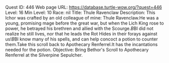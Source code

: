Quest ID: 446
Web page URL: https://database.turtle-wow.org/?quest=446
Level: 16
Min Level: 10
Race: nil
Title: Thule Ravenclaw
Description: This Ichor was crafted by an old colleague of mine: Thule Ravenclaw.He was a young, promising mage before the great war, but when the Lich King rose to power, he betrayed his brethren and allied with the Scourge.$B$BI did not realize he still lives, nor that he leads the Rot Hides in their forays against us!$B$BI know many of his spells, and can help concoct a potion to counter them.Take this scroll back to Apothecary Renferrel.It has the incantations needed for the potion.
Objective: Bring Bethor's Scroll to Apothecary Renferrel at the Silverpine Sepulcher.
